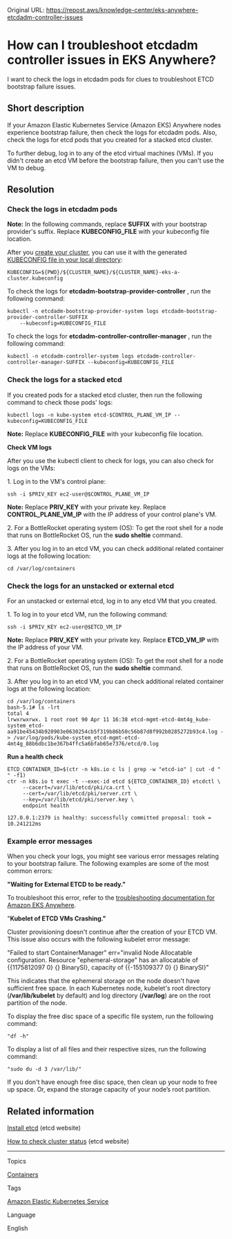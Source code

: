 Original URL: <https://repost.aws/knowledge-center/eks-anywhere-etcdadm-controller-issues>

# How can I troubleshoot etcdadm controller issues in EKS Anywhere?

I want to check the logs in etcdadm pods for clues to troubleshoot ETCD bootstrap failure issues.

## Short description

If your Amazon Elastic Kubernetes Service (Amazon EKS) Anywhere nodes experience bootstrap failure, then check the logs for etcdadm pods. Also, check the logs for etcd pods that you created for a stacked etcd cluster.

To further debug, log in to any of the etcd virtual machines (VMs). If you didn't create an etcd VM before the bootstrap failure, then you can't use the VM to debug.

## Resolution

### Check the logs in etcdadm pods

**Note:** In the following commands, replace **SUFFIX** with your bootstrap provider's suffix. Replace **KUBECONFIG_FILE** with your kubeconfig file location.

After you [create your cluster](<https://anywhere.eks.amazonaws.com/docs/concepts/clusterworkflow/>), you can use it with the generated [KUBECONFIG file in your local directory](<https://anywhere.eks.amazonaws.com/docs/getting-started/production-environment/vsphere-getstarted/#:~:text=Once%20the%20cluster,a%2Dcluster.kubeconfig>):
    
    
    KUBECONFIG=${PWD}/${CLUSTER_NAME}/${CLUSTER_NAME}-eks-a-cluster.kubeconfig

To check the logs for **etcdadm-bootstrap-provider-controller** , run the following command:
    
    
    kubectl -n etcdadm-bootstrap-provider-system logs etcdadm-bootstrap-provider-controller-SUFFIX  
        --kubeconfig=KUBECONFIG_FILE

To check the logs for **etcdadm-controller-controller-manager** , run the following command:
    
    
    kubectl -n etcdadm-controller-system logs etcdadm-controller-controller-manager-SUFFIX --kubeconfig=KUBECONFIG_FILE

### Check the logs for a stacked etcd

If you created pods for a stacked etcd cluster, then run the following command to check those pods' logs:
    
    
    kubectl logs -n kube-system etcd-$CONTROL_PLANE_VM_IP --kubeconfig=KUBECONFIG_FILE

**Note:** Replace **KUBECONFIG_FILE** with your kubeconfig file location.

**Check VM logs**

After you use the kubectl client to check for logs, you can also check for logs on the VMs:

1\. Log in to the VM's control plane:
    
    
    ssh -i $PRIV_KEY ec2-user@$CONTROL_PLANE_VM_IP

**Note:** Replace **PRIV_KEY** with your private key. Replace **CONTROL_PLANE_VM_IP** with the IP address of your control plane's VM.

2\. For a BottleRocket operating system (OS): To get the root shell for a node that runs on BottleRocket OS, run the **sudo sheltie** command.

3\. After you log in to an etcd VM, you can check additional related container logs at the following location:
    
    
    cd /var/log/containers

### Check the logs for an unstacked or external etcd

For an unstacked or external etcd, log in to any etcd VM that you created.

1\. To log in to your etcd VM, run the following command:
    
    
    ssh -i $PRIV_KEY ec2-user@$ETCD_VM_IP

**Note:** Replace **PRIV_KEY** with your private key. Replace **ETCD_VM_IP** with the IP address of your VM.

2\. For a BottleRocket operating system (OS): To get the root shell for a node that runs on BottleRocket OS, run the **sudo sheltie** command.

3\. After you log in to an etcd VM, you can check additional related container logs at the following location:
    
    
    cd /var/log/containers  
    bash-5.1# ls -lrt  
    total 4  
    lrwxrwxrwx. 1 root root 90 Apr 11 16:38 etcd-mgmt-etcd-4mt4g_kube-system_etcd-aa91be45434b920903e0630254cb5f319b86b50c56b87d8f992b0285272b93c4.log -> /var/log/pods/kube-system_etcd-mgmt-etcd-4mt4g_88b6dbc1be367b4ffc5a6bfab65e7376/etcd/0.log

**Run a health check**
    
    
    ETCD_CONTAINER_ID=$(ctr -n k8s.io c ls | grep -w "etcd-io" | cut -d " " -f1)  
    ctr -n k8s.io t exec -t --exec-id etcd ${ETCD_CONTAINER_ID} etcdctl \  
         --cacert=/var/lib/etcd/pki/ca.crt \  
         --cert=/var/lib/etcd/pki/server.crt \  
         --key=/var/lib/etcd/pki/server.key \  
         endpoint health  
      
    127.0.0.1:2379 is healthy: successfully committed proposal: took = 10.241212ms

### Example error messages

When you check your logs, you might see various error messages relating to your bootstrap failure. The following examples are some of the most common errors:

**"Waiting for External ETCD to be ready."**

To troubleshoot this error, refer to the [troubleshooting documentation for Amazon EKS Anywhere](<https://anywhere.eks.amazonaws.com/docs/tasks/troubleshoot/troubleshooting/#waiting-for-external-etcd-to-be-ready>).

"**Kubelet of ETCD VMs Crashing."**

Cluster provisioning doesn't continue after the creation of your ETCD VM. This issue also occurs with the following kubelet error message:

"Failed to start ContainerManager" err="invalid Node Allocatable configuration. Resource \"ephemeral-storage\" has an allocatable of {{1175812097 0} {<nil>} BinarySI}, capacity of {{-155109377 0} {<nil>} BinarySI}"

This indicates that the ephemeral storage on the node doesn't have sufficient free space. In each Kubernetes node, kubelet's root directory (**/var/lib/kubelet** by default) and log directory (**/var/log**) are on the root partition of the node.

To display the free disc space of a specific file system, run the following command:
    
    
    "df -h"

To display a list of all files and their respective sizes, run the following command:
    
    
    "sudo du -d 3 /var/lib/"

If you don't have enough free disc space, then clean up your node to free up space. Or, expand the storage capacity of your node’s root partition.

## Related information

[Install etcd](<https://etcd.io/docs/v3.4/install/>) (etcd website)

[How to check cluster status](<https://etcd.io/docs/v3.5/tutorials/how-to-check-cluster-status/>) (etcd website)

* * *

Topics

[Containers](<https://repost.aws/topics/TAgOdRefu6ShempO3dWPEofg/containers>)

Tags

[Amazon Elastic Kubernetes Service](<https://repost.aws/tags/TA4IvCeWI1TE66q4jEj4Z9zg/amazon-elastic-kubernetes-service>)

Language

English
